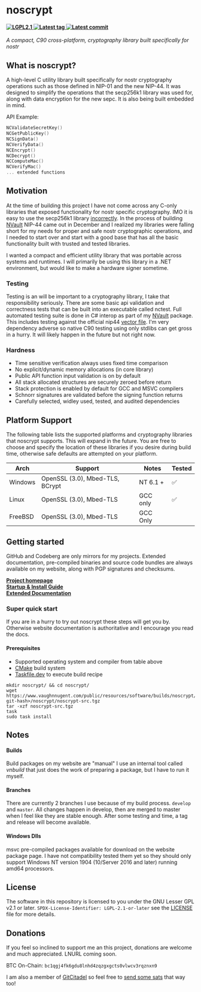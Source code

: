 ﻿﻿
# noscrypt  

<h4 align="left">
  <a href="https://github.com/VnUgE/noscrypt/blob/master/LICENSE">
    <img src="https://img.shields.io/badge/license-LGPL2.1-green.svg" alt="LGPL2.1" />
  </a>
  <a href="https://github.com/VnUgE/noscrypt/tags">
    <img src="https://img.shields.io/github/v/tag/vnuge/noscrypt" alt="Latest tag"/>
  </a>
  <a href="https://github.com/VnUgE/noscrypt/commits">
    <img src="https://img.shields.io/github/last-commit/vnuge/noscrypt/master" alt="Latest commit"/>
  </a>
</h4>

*A compact, C90 cross-platform, cryptography library built specifically for nostr*

## What is noscrypt?
A high-level C utility library built specifically for nostr cryptography operations such as those defined in NIP-01 and the new NIP-44. It was designed to simplify the operations that the secp256k1 library was used for, along with data encryption for the new sepc. It is also being built embedded in mind.  

API Example:
```C
NCValidateSecretKey()
NCGetPublicKey()
NCSignData()
NCVerifyData()
NCEncrypt()
NCDecrypt()
NCComputeMac()
NCVerifyMac()
... extended functions
```

## Motivation
At the time of building this project I have not come across any C-only libraries that exposed functionality for nostr specific cryptography. IMO it is easy to use the secp256k1 library [incorrectly](https://www.vaughnnugent.com/Blog/d9ab8a46cfa8d6bd59cf048fec8d73ffc44f881c). In the process of building [NVault](https://github.com/VnUgE/NVault) NIP-44 came out in December and I realized my libraries were falling short for my needs for proper and safe nostr cryptographic operations, and I needed to start over and start with a good base that has all the basic  functionality built with trusted and tested libraries.  

I wanted a compact and efficient utility library that was portable across systems and runtimes. I will primarily be using this library in a .NET environment, but would like to make a hardware signer sometime. 

### Testing
Testing is an will be important to a cryptography library, I take that responsibility seriously. There are some basic api validation and correctness tests that can be built into an executable called nctest. Full automated testing suite is done in C# interop as part of my [NVault](https://github.com/vnuge/nvault) package. This includes testing against the official nip44 [vector file](https://github.com/paulmillr/nip44/blob/main/nip44.vectors.json). I'm very dependency adverse so native C90 testing using only stdlibs can get gross in a hurry. It will likely happen in the future but not right now. 

### Hardness
- Time sensitive verification always uses fixed time comparison
- No explicit/dynamic memory allocations (in core library)
- Public API function input validation is on by default
- All stack allocated structures are securely zeroed before return
- Stack protection is enabled by default for GCC and MSVC compilers
- Schnorr signatures are validated before the signing function returns
- Carefully selected, widley used, tested, and audited dependencies


## Platform Support
The following table lists the supported platforms and cryptography libraries that noscrypt supports. This will expand in the future. You are free to choose and specify the location of these libraries if you desire during build time, otherwise safe defaults are attempted on your platform.

| Arch | Support | Notes | Tested |
| ----- | ---------- | ------- | ------- |
| Windows | OpenSSL (3.0), Mbed-TLS, BCrypt | NT 6.1 + | ✅ |
| Linux   | OpenSSL (3.0), Mbed-TLS         | GCC only | ✅ |
| FreeBSD | OpenSSL (3.0), Mbed-TLS         | GCC Only |    |


## Getting started
GitHub and Codeberg are only mirrors for my projects. Extended documentation, pre-compiled binaries and source code bundles are always available on my website, along with PGP signatures and checksums.    

[__Project homepage__](https://www.vaughnnugent.com/resources/software/modules/noscrypt)  
[__Startup & Install Guide__](https://www.vaughnnugent.com/resources/software/articles/62ca932f68b8e0b1b99dca6e1c9ffe5538205efb)  
[__Extended Documentation__](https://www.vaughnnugent.com/resources/software/articles?tags=docs,_noscrypt)    

### Super quick start
If you are in a hurry to try out noscrypt these steps will get you by. Otherwise website documentation is authoritative and I encourage you read the docs.

#### Prerequisites
- Supported operating system and compiler from table above
- [CMake](https://cmake.org/download) build system
- [Taskfile.dev](https://taskfile.dev) to execute build recipe

```shell
mkdir noscrypt/ && cd noscrypt/
wget https://www.vaughnnugent.com/public/resources/software/builds/noscrypt/<master-git-hash>/noscrypt/noscrypt-src.tgz
tar -xzf noscrypt-src.tgz
task
sudo task install
```

## Notes
#### Builds
Build packages on my website are "manual" I use an internal tool called *vnbuild* that just does the work of preparing a package, but I have to run it myself.  

#### Branches
There are currently 2 branches I use because of my build process. `develop` and `master`. All changes happen in develop, then are merged to master when I feel like they are stable enough. After some testing and time, a tag and release will become available.   

#### Windows Dlls
msvc pre-compiled packages available for download on the website package page. I have not compatibility tested them yet so they should only support Windows NT version 1904 (10/Server 2016 and later) running amd64 processors. 

## License
The software in this repository is licensed to you under the GNU Lesser GPL v2.1 or later. `SPDX-License-Identifier: LGPL-2.1-or-later` see the [LICENSE](LICENSE) file for more details.    

## Donations
If you feel so inclined to support me an this project, donations are welcome and much appreciated. LNURL coming soon.

BTC On-Chain: ``bc1qgj4fk6gdu8lnhd4zqzgxgcts0vlwcv3rqznxn9``  

I am also a member of [GitCitadel](https://next.nostrudel.ninja/#/wiki/topic/gitcitadel-project) so feel free to [send some sats](https://geyser.fund/project/gitcitadel) that way too!

